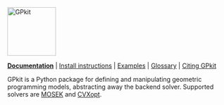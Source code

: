 <img src="http://gpkit.rtfd.org/en/latest/_images/gplogo.svg" width=110 alt="GPkit" />

**[Documentation](http://gpkit.readthedocs.org/)** | [Install instructions](http://gpkit.readthedocs.org/en/latest/installation.html) | [Examples](http://gpkit.readthedocs.org/en/latest/examples.html) | [Glossary](http://gpkit.readthedocs.org/en/latest/glossary.html) | [Citing GPkit](http://gpkit.readthedocs.org/en/latest/citinggpkit.html)

GPkit is a Python package for defining and manipulating
geometric programming models,
abstracting away the backend solver.
Supported solvers are
[MOSEK](http://mosek.com)
and [CVXopt](http://cvxopt.org/).
